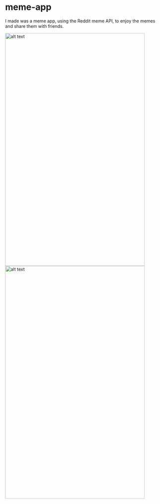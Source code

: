 # meme-app
 I made was a meme app, using the Reddit meme API, to enjoy the memes and share them with friends.
 
 <img src="app/tic2.jpg" alt="alt text" width="450" height="750">
<img src="app/tic3.jpg" alt="alt text" width="450" height="750">
